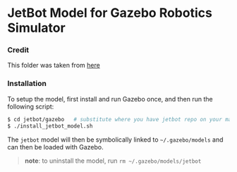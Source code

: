 # JetBot Model for Gazebo Robotics Simulator

### Credit
This folder was taken from [here](https://github.com/dusty-nv/jetbot_ros/blob/master/gazebo/README.md)

### Installation

To setup the model, first install and run Gazebo once, and then run the following script:

```bash
$ cd jetbot/gazebo   # substitute where you have jetbot repo on your machine
$ ./install_jetbot_model.sh
```

The `jetbot` model will then be symbolically linked to `~/.gazebo/models` and can then be loaded with Gazebo.

> **note**:  to uninstall the model, run `rm ~/.gazebo/models/jetbot`
